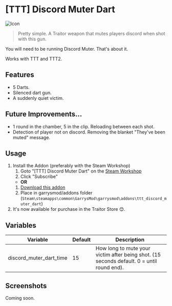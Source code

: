 # [TTT] Discord Muter Dart
![Icon](https://raw.githubusercontent.com/manix84/ttt_discord_muter_dart/master/images/icon/ttt_discord_muter_dart_128x.png)

> Pretty simple. A Traitor weapon that mutes players discord when shot with this gun.

You will need to be running Discord Muter. That's about it.

Works with TTT and TTT2.

## Features
- 5 Darts.
- Silenced dart gun.
- A suddenly quiet victim.

## Future Improvements...
- 1 round in the chamber, 5 in the clip. Reloading between each shot.
- Detection of player not on discord. Removing the blanket "They've been muted" message.

## Usage
1. Install the Addon (preferably with the Steam Workshop)
    1. Goto "[TTT] Discord Muter Dart" on the [Steam Workshop](https://steamcommunity.com/sharedfiles/filedetails/?id=2523191976)
    2. Click "Subscribe"
    - **OR**
    1. [Download this addon](https://github.com/manix84/ttt_discord_muter_dart/archive/master.zip)
    2. Place in garrysmod/addons folder (`Steam\steamapps\common\GarrysMod\garrysmod\addons\ttt_discord_muter_dart`)
2. It's now available for purchase in the Traitor Store 😊.

## Variables
|Variable|Default|Description|
|--------|-------|-----------|
|discord_muter_dart_time|15|How long to mute your victim after being shot. (15 seconds default. 0 = until round end).|

## Screenshots
Coming soon.
<!--
### Traitor Store
![Traitor Store](https://i.imgur.com/rgHvHwI.jpg)
### Trigger in Hand
![Trigger in Hand](https://i.imgur.com/meTL2xy.jpg)
### Two victims
![Two Victims](https://i.imgur.com/Uej4x11.jpg)
### See it in action (On YouTube)
[![See it in action (On YouTube)](https://i.imgur.com/0K6A4Ak.png)](https://youtu.be/N4mpn7iXM74)
-->
